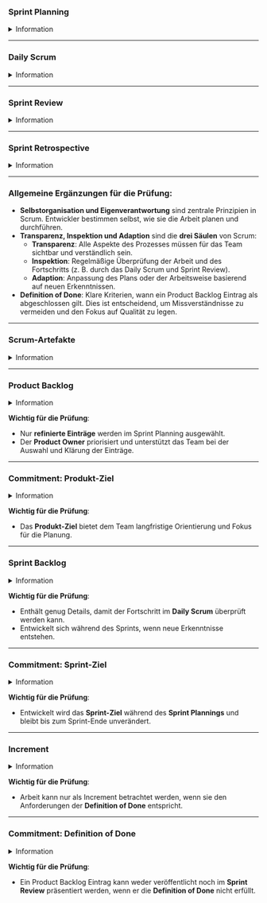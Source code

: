 ### Sprint Planning

<details>
<summary>Information</summary>

- **Zweck**: Der Sprint startet mit der Planung der zu erledigenden Arbeit. Das Ziel ist es, eine klare Struktur zu schaffen, was im Sprint erreicht werden soll.

- **Teilnehmer**: Scrum Team (Product Owner, Scrum Master, Developer); andere können zur Beratung hinzugezogen werden.

- **Wichtige Themen**:

  1. **Warum ist dieser Sprint wertvoll?** – Der **Product Owner** schlägt vor, wie das Produkt seinen Wert steigern könnte, und das Team definiert gemeinsam ein **Sprint-Ziel**.
  2. **Was kann in diesem Sprint abgeschlossen werden?** – Developer und Product Owner wählen zusammen Einträge aus dem **Product Backlog** aus.
  3. **Wie wird die Arbeit erledigt?** – Die Developer planen, wie sie die Arbeit umsetzen. Niemand außer den Developern sagt, wie sie arbeiten sollen (Selbstorganisation).

- **Ergebnis**: Ein **Sprint Backlog** besteht aus:
  - Sprint-Ziel,
  - Ausgewählten Product Backlog Einträgen,
  - Plan zur Lieferung.
- **Dauer**: Maximal 8 Stunden für einen einmonatigen Sprint, kürzer für kürzere Sprints.

- **Wichtiger Punkt für die Prüfung**: Ein gut definiertes **Sprint-Ziel** gibt dem Team Orientierung und sollte stets am Ende des Sprint Plannings festgelegt werden.

</details>

---

### Daily Scrum

<details>
<summary>Information</summary>

- **Zweck**: Überprüfung des Fortschritts in Richtung des **Sprint-Ziels** und eventuelle Anpassung des **Sprint Backlogs**.

- **Teilnehmer**: Developer. Der **Product Owner** und **Scrum Master** können teilnehmen, wenn sie aktiv am Sprint Backlog arbeiten.

- **Struktur**: Die Developer entscheiden selbst über die Struktur, solange das Meeting den **Fokus** auf das Sprint-Ziel behält und einen Plan für den nächsten Tag erstellt.

- **Dauer**: 15 Minuten, täglich zur gleichen Zeit und am gleichen Ort.

- **Wichtige Punkte für die Prüfung**:
  - **Selbstorganisation und Eigenverantwortung** der Developer: Sie steuern das Meeting selbst.
  - **Fokus auf das Sprint-Ziel**: Das Daily Scrum dient nicht nur zur Statusabfrage, sondern als Mittel zur Feinjustierung der Arbeit.
  - **Wichtige Fragen**: Was habe ich gestern gemacht? Was werde ich heute tun? Gibt es Hindernisse?
  - **Keine Statusmeetings für den Scrum Master**: Der Scrum Master moderiert nicht, es sei denn, das Team benötigt Unterstützung.

</details>

---

### Sprint Review

<details>
<summary>Information</summary>

- **Zweck**: Überprüfung der Arbeit des Sprints und Festlegung von Anpassungen für die Zukunft.

- **Teilnehmer**: Scrum Team und Stakeholder.

- **Inhalte**:

  - Präsentation des fertigen **Inkrements** (erfüllte **Definition of Done**).
  - Diskussion über den Fortschritt in Richtung des **Produkt-Ziels** und notwendige Anpassungen.
  - Möglichkeit, das **Product Backlog** anzupassen, basierend auf Feedback oder neuen Erkenntnissen.

- **Dauer**: Maximal 4 Stunden für einen einmonatigen Sprint, kürzer für kürzere Sprints.

- **Wichtiger Punkt für die Prüfung**: Das **Sprint Review** ist ein **Arbeitstermin**, keine reine Präsentation. Das Team interagiert aktiv mit den Stakeholdern, um künftige Schritte zu besprechen.

</details>

---

### Sprint Retrospective

<details>
<summary>Information</summary>

- **Zweck**: Reflexion über den vergangenen Sprint, um die **Effektivität und Qualität** des Teams zu verbessern.

- **Teilnehmer**: Scrum Team (Product Owner ist optional).

- **Inhalte**:
  - Diskussion über das, was gut lief, was nicht gut lief, und wie das Team Verbesserungen umsetzen kann.
  - Überprüfung von Prozessen, Werkzeugen, Zusammenarbeit und der **Definition of Done**.
  - Identifizierung von konkreten Maßnahmen zur Verbesserung, die im nächsten Sprint umgesetzt werden können.
- **Dauer**: Maximal 3 Stunden für einen einmonatigen Sprint, kürzer für kürzere Sprints.

- **Wichtiger Punkt für die Prüfung**:
  - Die Sprint Retrospektive fördert die **kontinuierliche Verbesserung** des Teams.
  - Änderungen, die während der Retrospektive besprochen werden, sollten **sofort umgesetzt** werden, um die Effektivität des Teams zu erhöhen.

</details>

---

### Allgemeine Ergänzungen für die Prüfung:

- **Selbstorganisation und Eigenverantwortung** sind zentrale Prinzipien in Scrum. Entwickler bestimmen selbst, wie sie die Arbeit planen und durchführen.
- **Transparenz, Inspektion und Adaption** sind die **drei Säulen** von Scrum:
  - **Transparenz**: Alle Aspekte des Prozesses müssen für das Team sichtbar und verständlich sein.
  - **Inspektion**: Regelmäßige Überprüfung der Arbeit und des Fortschritts (z. B. durch das Daily Scrum und Sprint Review).
  - **Adaption**: Anpassung des Plans oder der Arbeitsweise basierend auf neuen Erkenntnissen.
- **Definition of Done**: Klare Kriterien, wann ein Product Backlog Eintrag als abgeschlossen gilt. Dies ist entscheidend, um Missverständnisse zu vermeiden und den Fokus auf Qualität zu legen.

---

### **Scrum-Artefakte**

<details>
<summary> Information </summary>

- **Definition**: Repräsentieren Arbeit oder Wert und maximieren Transparenz, um den Fortschritt nachvollziehbar zu machen.
- **Commitments**:
  - **Product Backlog** → **Produkt-Ziel**.
  - **Sprint Backlog** → **Sprint-Ziel**.
  - **Increment** → **Definition of Done**.
- **Ziel**: Stärkung der **Empirie** (Transparenz, Inspektion und Adaption) und der **Scrum-Werte**.

</details>

---

### **Product Backlog**

<details>
<summary> Information </summary>

- **Definition**: Eine geordnete Liste von Elementen, die zur Verbesserung des Produkts notwendig sind.
- **Einzige Quelle der Arbeit** für das Scrum Team.
- **Refinement**: Einträge werden kontinuierlich in kleinere und präzisere Elemente zerlegt.
- **Verantwortung**: Developer schätzen die Größe der Einträge, der **Product Owner** hilft bei der Klarstellung.
- **Ziel**: Transparente und präzise Einträge, die als „bereit“ für den Sprint gelten.

</details>

**Wichtig für die Prüfung**:

- Nur **refinierte Einträge** werden im Sprint Planning ausgewählt.
- Der **Product Owner** priorisiert und unterstützt das Team bei der Auswahl und Klärung der Einträge.

---

### **Commitment: Produkt-Ziel**

<details>
<summary> Information </summary>

- **Definition**: Langfristiges Ziel des Scrum Teams, welches die Richtung für die Produktentwicklung vorgibt.
- **Ort**: Das **Produkt-Ziel** ist Teil des **Product Backlogs**.
- **Ziel**: Das Scrum Team muss dieses Ziel erfüllen oder aufgeben, bevor es ein neues Produkt-Ziel annimmt.

</details>

**Wichtig für die Prüfung**:

- Das **Produkt-Ziel** bietet dem Team langfristige Orientierung und Fokus für die Planung.

---

### **Sprint Backlog**

<details>
<summary> Information </summary>

- **Definition**: Eine Sammlung von:
  1. **Sprint-Ziel** (Wofür?).
  2. **Ausgewählten Backlog-Einträgen** (Was?).
  3. **Umsetzbarem Plan** zur Lieferung des Increments (Wie?).
- **Verantwortung**: Das Sprint Backlog wird von den Developern erstellt und kontinuierlich aktualisiert.
- **Ziel**: Ein Echtzeitbild der aktuellen Sprint-Arbeit und Fortschritt.

</details>

**Wichtig für die Prüfung**:

- Enthält genug Details, damit der Fortschritt im **Daily Scrum** überprüft werden kann.
- Entwickelt sich während des Sprints, wenn neue Erkenntnisse entstehen.

---

### **Commitment: Sprint-Ziel**

<details>
<summary> Information </summary>

- **Definition**: Die einzige Zielsetzung für den Sprint, die Flexibilität bei der Umsetzung bietet.
- **Ort**: Das **Sprint-Ziel** wird im **Sprint Planning** festgelegt und dem **Sprint Backlog** hinzugefügt.
- **Ziel**: Es schafft Kohärenz und Fokus, damit das Scrum Team auf ein gemeinsames Ziel hinarbeitet.

</details>

**Wichtig für die Prüfung**:

- Entwickelt wird das **Sprint-Ziel** während des **Sprint Plannings** und bleibt bis zum Sprint-Ende unverändert.

---

### **Increment**

<details>
<summary> Information </summary>

- **Definition**: Ein nutzbares Ergebnis, das einen Fortschritt zum **Produkt-Ziel** darstellt.
- **Eigenschaften**: Jedes Increment baut auf den vorherigen auf, und sie müssen zusammenarbeiten.
- **Verwendung**: Ein Increment kann während des Sprints geliefert werden, unabhängig vom Sprint Review.

</details>

**Wichtig für die Prüfung**:

- Arbeit kann nur als Increment betrachtet werden, wenn sie den Anforderungen der **Definition of Done** entspricht.

---

### **Commitment: Definition of Done**

<details>
<summary> Information </summary>

- **Definition**: Formale Beschreibung des Zustands, den ein Increment erreichen muss, um als „fertig“ betrachtet zu werden.
- **Ziel**: Sicherzustellen, dass alle Teammitglieder das gleiche Verständnis von „fertig“ haben.
- **Verantwortung**: Die Developer müssen sicherstellen, dass alle Arbeiten die **Definition of Done** erfüllen.

</details>

**Wichtig für die Prüfung**:

- Ein Product Backlog Eintrag kann weder veröffentlicht noch im **Sprint Review** präsentiert werden, wenn er die **Definition of Done** nicht erfüllt.

